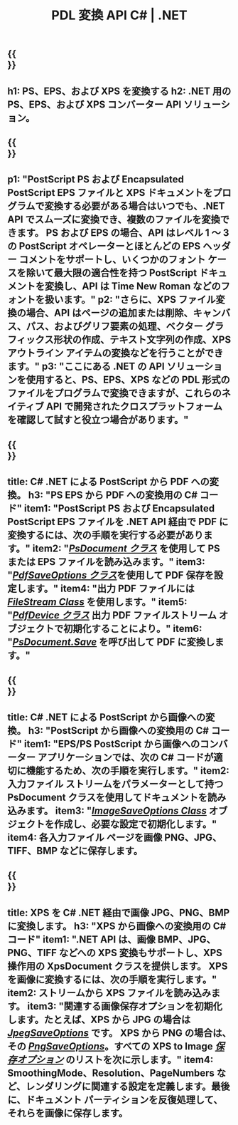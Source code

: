 ﻿---
translation: true
template: /_templates/_conversion-net.md
title: PDL 変換 API C# | .NET
url: /net/conversion/
description: Aspose.Page PDL 変換機能を備えた .NET ライブラリを使用して、PS、EPS、および XPS を BMP、JPG、PNG、および TIFF を含む PDF および画像に変換します。
family: page
platformtag: net
feature: conversion
---

{{<section banner>}}
---
h1: PS、EPS、および XPS を変換する
h2: .NET 用の PS、EPS、および XPS コンバーター API ソリューション。
---

{{<section overview>}}
---
p1: "PostScript PS および Encapsulated PostScript EPS ファイルと XPS ドキュメントをプログラムで変換する必要がある場合はいつでも、.NET API でスムーズに変換でき、複数のファイルを変換できます。 PS および EPS の場合、API はレベル 1 ～ 3 の PostScript オペレーターとほとんどの EPS ヘッダー コメントをサポートし、いくつかのフォント ケースを除いて最大限の適合性を持つ PostScript ドキュメントを変換し、API は Time New Roman などのフォントを扱います。"
p2: "さらに、XPS ファイル変換の場合、API はページの追加または削除、キャンバス、パス、およびグリフ要素の処理、ベクター グラフィックス形状の作成、テキスト文字列の作成、XPS アウトライン アイテムの変換などを行うことができます。"
p3: "ここにある .NET の API ソリューションを使用すると、PS、EPS、XPS などの PDL 形式のファイルをプログラムで変換できますが、これらのネイティブ API で開発されたクロスプラットフォームを確認して試すと役立つ場合があります。"
---

{{<section feature1>}}
---
title: C# .NET による PostScript から PDF への変換。
h3: "PS EPS から PDF への変換用の C# コード"
item1: "PostScript PS および Encapsulated PostScript EPS ファイルを .NET API 経由で PDF に変換するには、次の手順を実行する必要があります。"
item2: "[*PsDocument クラス*](https://reference.aspose.com/page/net/aspose.page.eps/psdocument/) を使用して PS または EPS ファイルを読み込みます。"
item3: "[*PdfSaveOptions クラス*](https://reference.aspose.com/page/net/aspose.page.eps.device/pdfsaveoptions/)を使用して PDF 保存を設定します。"
item4: "出力 PDF ファイルには [*FileStream Class*](https://docs.microsoft.com/en-us/dotnet/api/system.io.filestream) を使用します。"
item5: "[*PdfDevice クラス*](https://reference.aspose.com/page/net/aspose.page.eps.device/pdfdevice/) 出力 PDF ファイルストリーム オブジェクトで初期化することにより。"
item6: "[*PsDocument.Save*](https://reference.aspose.com/page/net/aspose.page.eps/psdocument/save/) を呼び出して PDF に変換します。"
---

{{<section feature2>}}
---
title: C# .NET による PostScript から画像への変換。
h3: "PostScript から画像への変換用の C# コード"
item1: "EPS/PS PostScript から画像へのコンバーター アプリケーションでは、次の C# コードが適切に機能するため、次の手順を実行します。"
item2: 入力ファイル ストリームをパラメーターとして持つ PsDocument クラスを使用してドキュメントを読み込みます。
item3: "[*ImageSaveOptions Class*](https://reference.aspose.com/page/net/aspose.page.xps.presentation.image/imagesaveoptions/) オブジェクトを作成し、必要な設定で初期化します。"
item4: 各入力ファイル ページを画像 PNG、JPG、TIFF、BMP などに保存します。
---

{{<section feature3>}}
---
title: XPS を C# .NET 経由で画像 JPG、PNG、BMP に変換します。
h3: "XPS から画像への変換用の C# コード"
item1: ".NET API は、画像 BMP、JPG、PNG、TIFF などへの XPS 変換もサポートし、XPS 操作用の XpsDocument クラスを提供します。 XPS を画像に変換するには、次の手順を実行します。"
item2: ストリームから XPS ファイルを読み込みます。
item3: "関連する画像保存オプションを初期化します。たとえば、**XPS から JPG** の場合は [*JpegSaveOptions*](https://reference.aspose.com/page/net/aspose.page.xps.presentation.image/jpegsaveoptions/) です。 **XPS から PNG** の場合は、その [*PngSaveOptions*](https://reference.aspose.com/page/net/aspose.page.xps.presentation.image/jpegsaveoptions/)。すべての XPS to Image [*保存オプション*](https://reference.aspose.com/page/net/aspose.page.xps.presentation.image/) のリストを次に示します。"
item4: SmoothingMode、Resolution、PageNumbers など、レンダリングに関連する設定を定義します。最後に、ドキュメント パーティションを反復処理して、それらを画像に保存します。
---
